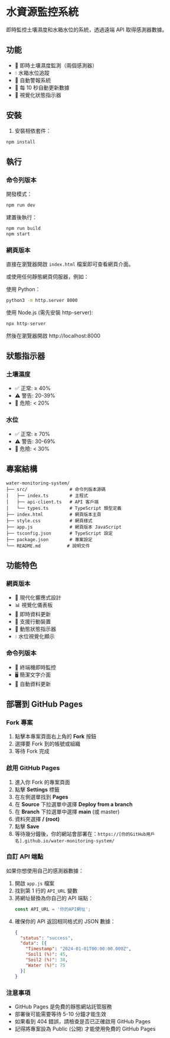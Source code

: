 # 水資源監控系統

即時監控土壤濕度和水箱水位的系統，透過遠端 API 取得感測器數據。

## 功能

- 🌱 即時土壤濕度監測（兩個感測器）
- 💧 水箱水位追蹤
- 🚨 自動警報系統
- 📡 每 10 秒自動更新數據
- 🎯 視覺化狀態指示器

## 安裝

1. 安裝相依套件：
```bash
npm install
```

## 執行

### 命令列版本

開發模式：
```bash
npm run dev
```

建置後執行：
```bash
npm run build
npm start
```

### 網頁版本

直接在瀏覽器開啟 `index.html` 檔案即可查看網頁介面。

或使用任何靜態網頁伺服器，例如：

使用 Python：
```bash
python3 -m http.server 8000
```

使用 Node.js (需先安裝 http-server):
```bash
npx http-server
```

然後在瀏覽器開啟 http://localhost:8000

## 狀態指示器

### 土壤濕度
- ✅ 正常: ≥ 40%
- ⚠️ 警告: 20-39%
- 🚨 危險: < 20%

### 水位
- ✅ 正常: ≥ 70%
- ⚠️ 警告: 30-69%
- 🚨 危險: < 30%

## 專案結構

```
water-monitoring-system/
├── src/                # 命令列版本源碼
│   ├── index.ts        # 主程式
│   ├── api-client.ts   # API 客戶端
│   └── types.ts        # TypeScript 類型定義
├── index.html          # 網頁版本主頁
├── style.css           # 網頁樣式
├── app.js              # 網頁版本 JavaScript
├── tsconfig.json       # TypeScript 設定
├── package.json        # 專案設定
└── README.md          # 說明文件
```

## 功能特色

### 網頁版本
- 🎨 現代化響應式設計
- 📊 視覺化儀表板
- 🔄 即時資料更新
- 📱 支援行動裝置
- 🚦 動態狀態指示器
- 💧 水位視覺化顯示

### 命令列版本
- 📡 終端機即時監控
- 🖥️ 簡潔文字介面
- 🔄 自動資料更新

## 部署到 GitHub Pages

### Fork 專案

1. 點擊本專案頁面右上角的 **Fork** 按鈕
2. 選擇要 Fork 到的帳號或組織
3. 等待 Fork 完成

### 啟用 GitHub Pages

1. 進入你 Fork 的專案頁面
2. 點擊 **Settings** 標籤
3. 在左側選單找到 **Pages**
4. 在 **Source** 下拉選單中選擇 **Deploy from a branch**
5. 在 **Branch** 下拉選單中選擇 **main** (或 master)
6. 資料夾選擇 **/ (root)**
7. 點擊 **Save**
8. 等待幾分鐘後，你的網站會部署在：`https://[你的GitHub用戶名].github.io/water-monitoring-system/`

### 自訂 API 端點

如果你想使用自己的感測器數據：

1. 開啟 `app.js` 檔案
2. 找到第 1 行的 `API_URL` 變數
3. 將網址替換為你自己的 API 端點：
   ```javascript
   const API_URL = '你的API網址';
   ```
4. 確保你的 API 返回相同格式的 JSON 數據：
   ```json
   {
     "status": "success",
     "data": [{
       "Timestamp": "2024-01-01T00:00:00.000Z",
       "Soil1 (%)": 45,
       "Soil2 (%)": 38,
       "Water (%)": 75
     }]
   }
   ```

### 注意事項

- GitHub Pages 是免費的靜態網站託管服務
- 部署後可能需要等待 5-10 分鐘才能生效
- 如果看到 404 錯誤，請檢查是否已正確啟用 GitHub Pages
- 記得將專案設為 Public (公開) 才能使用免費的 GitHub Pages